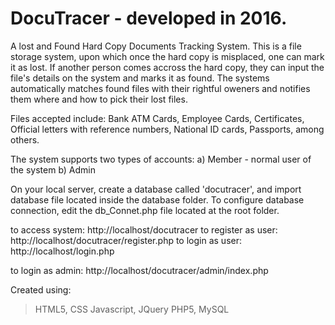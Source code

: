 # DocuTracer - developed in 2016.

A lost and Found Hard Copy Documents Tracking System. 
This is a file storage system, upon which once the hard copy is misplaced, one can mark it as lost.
If another person comes accross the hard copy, they can input the file's details on the system and marks it as found.
The systems automatically matches found files with their rightful oweners and notifies them where and how to pick their lost files.

Files accepted include: Bank ATM Cards, Employee Cards, Certificates, Official letters with reference numbers, National ID cards, Passports, among others.

The system supports two types of accounts:
a) Member - normal user of the system
b) Admin

On your local server, create a database called 'docutracer', and import database file located inside the database folder.
To configure database connection, edit the db_Connet.php file located at the root folder.

to access system: http://localhost/docutracer
to register as user: http://localhost/docutracer/register.php
to login as user: http://localhost/login.php

to login as admin: http://localhost/docutracer/admin/index.php

Created using:
>HTML5,
>CSS
>Javascript, JQuery
>PHP5,
>MySQL
